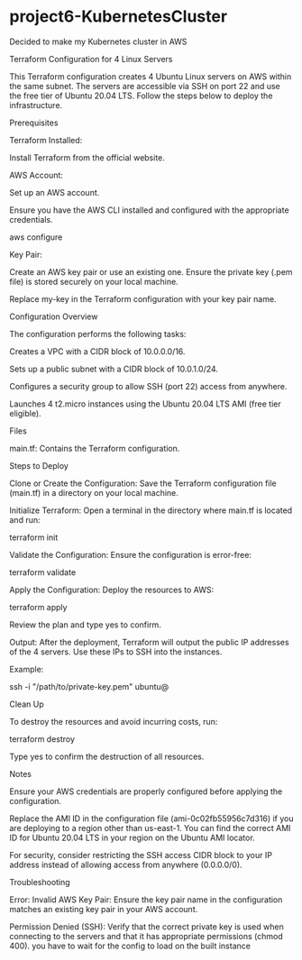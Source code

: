 # project6-KubernetesCluster
Decided to make my Kubernetes cluster in AWS

Terraform Configuration for 4 Linux Servers

This Terraform configuration creates 4 Ubuntu Linux servers on AWS within the same subnet. The servers are accessible via SSH on port 22 and use the free tier of Ubuntu 20.04 LTS. Follow the steps below to deploy the infrastructure.

Prerequisites

Terraform Installed:

Install Terraform from the official website.

AWS Account:

Set up an AWS account.

Ensure you have the AWS CLI installed and configured with the appropriate credentials.

aws configure

Key Pair:

Create an AWS key pair or use an existing one. Ensure the private key (.pem file) is stored securely on your local machine.

Replace my-key in the Terraform configuration with your key pair name.

Configuration Overview

The configuration performs the following tasks:

Creates a VPC with a CIDR block of 10.0.0.0/16.

Sets up a public subnet with a CIDR block of 10.0.1.0/24.

Configures a security group to allow SSH (port 22) access from anywhere.

Launches 4 t2.micro instances using the Ubuntu 20.04 LTS AMI (free tier eligible).

Files

main.tf: Contains the Terraform configuration.

Steps to Deploy

Clone or Create the Configuration:
Save the Terraform configuration file (main.tf) in a directory on your local machine.

Initialize Terraform:
Open a terminal in the directory where main.tf is located and run:

terraform init

Validate the Configuration:
Ensure the configuration is error-free:

terraform validate

Apply the Configuration:
Deploy the resources to AWS:

terraform apply

Review the plan and type yes to confirm.

Output:
After the deployment, Terraform will output the public IP addresses of the 4 servers. Use these IPs to SSH into the instances.

Example:

ssh -i "/path/to/private-key.pem" ubuntu@<public-ip>

Clean Up

To destroy the resources and avoid incurring costs, run:

terraform destroy

Type yes to confirm the destruction of all resources.

Notes

Ensure your AWS credentials are properly configured before applying the configuration.

Replace the AMI ID in the configuration file (ami-0c02fb55956c7d316) if you are deploying to a region other than us-east-1. You can find the correct AMI ID for Ubuntu 20.04 LTS in your region on the Ubuntu AMI locator.

For security, consider restricting the SSH access CIDR block to your IP address instead of allowing access from anywhere (0.0.0.0/0).

Troubleshooting

Error: Invalid AWS Key Pair:
Ensure the key pair name in the configuration matches an existing key pair in your AWS account.

Permission Denied (SSH):
Verify that the correct private key is used when connecting to the servers and that it has appropriate permissions (chmod 400).
you have to wait for the config to load on the built instance 